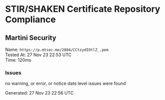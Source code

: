 # STIR/SHAKEN Certificate Repository Compliance

## Martini Security

Name: `https://p.mtsec.me/2884/CCtzydIOtlZ_.pem`\
Tested At: 27 Nov 23 22:53 UTC\
Time: 120ms

### Issues

no warning, or error, or notice date level issues were found

Generated: 27 Nov 23 22:56 UTC